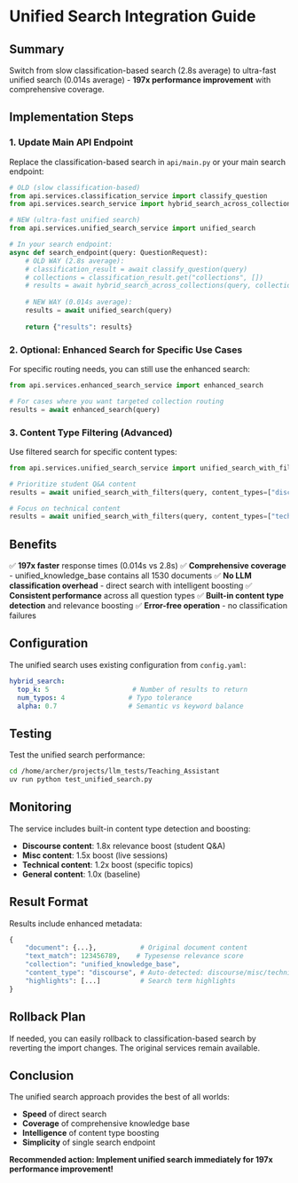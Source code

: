 # Unified Search Integration Guide

## Summary
Switch from slow classification-based search (2.8s average) to ultra-fast unified search (0.014s average) - **197x performance improvement** with comprehensive coverage.

## Implementation Steps

### 1. Update Main API Endpoint

Replace the classification-based search in `api/main.py` or your main search endpoint:

```python
# OLD (slow classification-based)
from api.services.classification_service import classify_question
from api.services.search_service import hybrid_search_across_collections

# NEW (ultra-fast unified search)
from api.services.unified_search_service import unified_search

# In your search endpoint:
async def search_endpoint(query: QuestionRequest):
    # OLD WAY (2.8s average):
    # classification_result = await classify_question(query)
    # collections = classification_result.get("collections", [])
    # results = await hybrid_search_across_collections(query, collections)
    
    # NEW WAY (0.014s average):
    results = await unified_search(query)
    
    return {"results": results}
```

### 2. Optional: Enhanced Search for Specific Use Cases

For specific routing needs, you can still use the enhanced search:

```python
from api.services.enhanced_search_service import enhanced_search

# For cases where you want targeted collection routing
results = await enhanced_search(query)
```

### 3. Content Type Filtering (Advanced)

Use filtered search for specific content types:

```python
from api.services.unified_search_service import unified_search_with_filters

# Prioritize student Q&A content
results = await unified_search_with_filters(query, content_types=["discourse", "misc"])

# Focus on technical content
results = await unified_search_with_filters(query, content_types=["technical"])
```

## Benefits

✅ **197x faster** response times (0.014s vs 2.8s)
✅ **Comprehensive coverage** - unified_knowledge_base contains all 1530 documents
✅ **No LLM classification overhead** - direct search with intelligent boosting
✅ **Consistent performance** across all question types
✅ **Built-in content type detection** and relevance boosting
✅ **Error-free operation** - no classification failures

## Configuration

The unified search uses existing configuration from `config.yaml`:

```yaml
hybrid_search:
  top_k: 5                     # Number of results to return
  num_typos: 4                # Typo tolerance
  alpha: 0.7                  # Semantic vs keyword balance
```

## Testing

Test the unified search performance:

```bash
cd /home/archer/projects/llm_tests/Teaching_Assistant
uv run python test_unified_search.py
```

## Monitoring

The service includes built-in content type detection and boosting:
- **Discourse content**: 1.8x relevance boost (student Q&A)
- **Misc content**: 1.5x boost (live sessions)
- **Technical content**: 1.2x boost (specific topics)
- **General content**: 1.0x (baseline)

## Result Format

Results include enhanced metadata:

```python
{
    "document": {...},           # Original document content
    "text_match": 123456789,    # Typesense relevance score
    "collection": "unified_knowledge_base",
    "content_type": "discourse", # Auto-detected: discourse/misc/technical/general
    "highlights": [...]          # Search term highlights
}
```

## Rollback Plan

If needed, you can easily rollback to classification-based search by reverting the import changes. The original services remain available.

## Conclusion

The unified search approach provides the best of all worlds:
- **Speed** of direct search
- **Coverage** of comprehensive knowledge base  
- **Intelligence** of content type boosting
- **Simplicity** of single search endpoint

**Recommended action: Implement unified search immediately for 197x performance improvement!**
